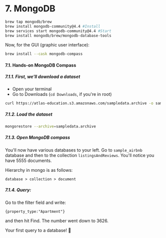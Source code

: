 # 7. MongoDB

```bash
brew tap mongodb/brew
brew install mongodb-community@4.4 #Install
brew services start mongodb-community@4.4 #Start
brew install mongodb/brew/mongodb-database-tools
````

Now, for the GUI (graphic user interface):
```bash
brew install --cask mongodb-compass
```


#### 7.1. Hands-on MongoDB Compass

##### 7.1.1. First, we'll download a dataset
- Open your terminal
- Go to Downloads (`cd Downloads`, if you're in root)

```bash
curl https://atlas-education.s3.amazonaws.com/sampledata.archive -o sampledata.archive
```

##### 7.1.2. Load the dataset
```bash
mongorestore --archive=sampledata.archive
````

##### 7.1.3. Open MongoDB compass
You'll now have various databases to your left. Go to `sample_airbnb` database and then to the collection `listingsAndReviews`. You'll notice you have 5555 documents. 

Hierarchy in mongo is as follows:

`database > collection > document`

##### 7.1.4. Query:
Go to the filter field and write:
```mongo
{property_type:"Apartment"}
````
and then hit Find. The number went down to 3626. 

Your first query to a database! 👏